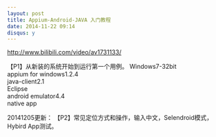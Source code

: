 ```yaml
---
layout: post
title: Appium-Android-JAVA 入门教程
date: 2014-11-22 09:14
disqus: y
---
```


http://www.bilibili.com/video/av1731133/

【P1】从新装的系统开始到运行第一个用例。
Windows7-32bit  
appium for windows1.2.4   
java-client2.1   
Eclipse   
android emulator4.4  
native app  

20141205更新：
【P2】常见定位方式和操作，输入中文，Selendroid模式，Hybird App测试。
